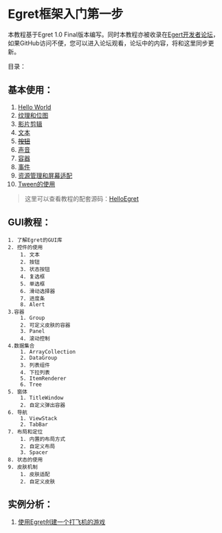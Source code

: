 Egret框架入门第一步
===============

本教程基于Egret 1.0 Final版本编写。同时本教程亦被收录在[Egert开发者论坛](http://bbs.egret-labs.org/thread-260-1-1.html)，如果GitHub访问不便，您可以进入论坛观看，论坛中的内容，将和这里同步更新。

目录：

基本使用：
----------------------------

1. [Hello World](https://github.com/NeoGuo/html5-documents/blob/master/egret/01-hello-world.md)
2. [纹理和位图](https://github.com/NeoGuo/html5-documents/blob/master/egret/02-bitmap.md)
3. [影片剪辑](https://github.com/NeoGuo/html5-documents/blob/master/egret/03-movieclip.md)
4. [文本](https://github.com/NeoGuo/html5-documents/blob/master/egret/04-text.md)
5. [~~按钮~~](https://github.com/NeoGuo/html5-documents/blob/master/egret/05-button.md)
6. [声音](https://github.com/NeoGuo/html5-documents/blob/master/egret/06-sound.md)
7. [容器](https://github.com/NeoGuo/html5-documents/blob/master/egret/07-container.md)
8. [事件](https://github.com/NeoGuo/html5-documents/blob/master/egret/08-event.md)
9. [资源管理和屏幕适配](https://github.com/NeoGuo/html5-documents/blob/master/egret/09-resource.md)
10. [Tween的使用](https://github.com/NeoGuo/html5-documents/blob/master/egret/10-tween.md)

> 这里可以查看教程的配套源码：[HelloEgret](https://github.com/NeoGuo/html5-documents/tree/master/egret/demo/HelloEgret/src)

GUI教程：
----------------------------

	1. 了解Egret的GUI库
	2. 控件的使用
		1. 文本
		2. 按钮
		3. 状态按钮
		4. 复选框
		5. 单选框
		6. 滑动选择器
		7. 进度条
		8. Alert
	3.容器
		1. Group
		2. 可定义皮肤的容器
		3. Panel
		4. 滚动控制
	4.数据集合
		1. ArrayCollection
		2. DataGroup
		3. 列表组件
		4. 下拉列表
		5. ItemRenderer
		6. Tree
	5. 窗体
		1. TitleWindow
		2. 自定义弹出容器
	6. 导航
		1. ViewStack
		2. TabBar
	7. 布局和定位
		1. 内置的布局方式
		2. 自定义布局
		3. Spacer
	8. 状态的使用
	9. 皮肤机制
		1. 皮肤适配
		2. 自定义皮肤

实例分析：
----------------------------

1. [使用Egret创建一个打飞机的游戏](https://github.com/NeoGuo/html5-documents/blob/master/egret/sample-1.md)
